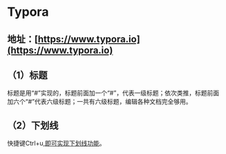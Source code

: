 # Typora

## 地址：[https://www.typora.io](https://www.typora.io)

## （1）标题

标题是用“#”实现的，标题前面加一个“#”，代表一级标题；依次类推，标题前面加六个“#”代表六级标题；一共有六级标题，编辑各种文档完全够用。

## （2）下划线

快捷键Ctrl+u,<u>即可实现下划线功能</u>。

